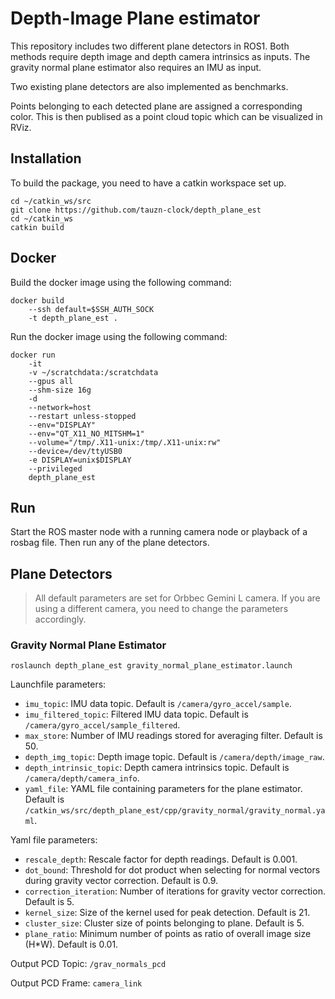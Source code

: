 # Depth-Image Plane estimator

This repository includes two different plane detectors in ROS1. Both methods require depth image and depth camera intrinsics as inputs. The gravity normal plane estimator also requires an IMU as input. 

Two existing plane detectors are also implemented as benchmarks.

Points belonging to each detected plane are assigned a corresponding color. This is then publised as a point cloud topic which can be visualized in RViz.

## Installation
To build the package, you need to have a catkin workspace set up.
```
cd ~/catkin_ws/src
git clone https://github.com/tauzn-clock/depth_plane_est
cd ~/catkin_ws
catkin build
```

## Docker

Build the docker image using the following command:

```
docker build 
    --ssh default=$SSH_AUTH_SOCK 
    -t depth_plane_est .
```

Run the docker image using the following command:

```
docker run  
    -it 
    -v ~/scratchdata:/scratchdata 
    --gpus all 
    --shm-size 16g  
    -d  
    --network=host  
    --restart unless-stopped  
    --env="DISPLAY"  
    --env="QT_X11_NO_MITSHM=1"  
    --volume="/tmp/.X11-unix:/tmp/.X11-unix:rw"   
    --device=/dev/ttyUSB0  
    -e DISPLAY=unix$DISPLAY  
    --privileged 
    depth_plane_est
```

## Run

Start the ROS master node with a running camera node or playback of a rosbag file. Then run any of the plane detectors.

## Plane Detectors
> All default parameters are set for Orbbec Gemini L camera. If you are using a different camera, you need to change the parameters accordingly.
### Gravity Normal Plane Estimator

```
roslaunch depth_plane_est gravity_normal_plane_estimator.launch
```

Launchfile parameters:
- `imu_topic`: IMU data topic. Default is `/camera/gyro_accel/sample`.
- `imu_filtered_topic`: Filtered IMU data topic. Default is `/camera/gyro_accel/sample_filtered`.
- `max_store`: Number of IMU readings stored for averaging filter. Default is 50.
- `depth_img_topic`: Depth image topic. Default is `/camera/depth/image_raw`.
- `depth_intrinsic_topic`: Depth camera intrinsics topic. Default is `/camera/depth/camera_info`.
- `yaml_file`: YAML file containing parameters for the plane estimator. Default is `/catkin_ws/src/depth_plane_est/cpp/gravity_normal/gravity_normal.yaml`.

Yaml file parameters:
- `rescale_depth`: Rescale factor for depth readings. Default is 0.001.
- `dot_bound`: Threshold for dot product when selecting for normal vectors during gravity vector correction. Default is 0.9.
- `correction_iteration`: Number of iterations for gravity vector correction. Default is 5.
- `kernel_size`: Size of the kernel used for peak detection. Default is 21.
- `cluster_size`: Cluster size of points belonging to plane. Default is 5.
- `plane_ratio`: Minimum number of points as ratio of overall image size (H*W). Default is 0.01.

Output PCD Topic: `/grav_normals_pcd`

Output PCD Frame: `camera_link`